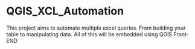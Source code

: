 # QGIS_XCL_Automation
This project aims to automate multiple excel queries. From building your table to manipulating data. All of this will be embedded using QGIS Front-END
